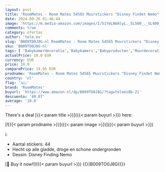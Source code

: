 ```yaml
---
layout: post
title: 'RoomMates - Room Mates 54565 Muurstickers "Disney Findet Nemo"  meerkleurig'
date: 2024-09-26 01:46:44
image: 'https://m.media-amazon.com/images/I/51YmLN6AlyL._SL500_._SL400_.jpg'
comments: true
category: ofertas
author: 'tole.es'
slug: 'B009TO0J8G-nl RoomMates - Room Mates 54565 Muurstickers "Disney Findet...'
sku: 'B009TO0J8G-nl'
tags: [ 'Babykamerdecoratie','Babykamers','Babyproducten','Muurdecoraties voor babykamers','Muurstickers voor babykamers','roommates','🇳🇱', ]
actualPrice: 10.0 EUR
currency: EUR
price: 10.0
comparePrice: 19.95 EUR
prodname: 'RoomMates - Room Mates 54565 Muurstickers "Disney Findet Nemo"  meerkleurig'
country: 'nl'
flag: '🇳🇱'
brand: 'RoomMates'
buyurl: 'https://www.amazon.nl/dp/B009TO0J8G/?tag=tolees0b-21'
descuento: '49.87'
average: '10.0'
---
```


There's a deal [{{< param title >}}]({{< param buyurl >}})  here:

[![{{< param prodname >}}]({{< param image >}})]({{< param buyurl >}})

ℹ️:

- Aantal stickers: 44
- Hecht op alle gladde, droge en schone ondergronden
- Dessin: Disney Finding Nemo

[🛒 Buy it now!!]({{< param buyurl >}})
{{<world>}}B009TO0J8G{{</world>}}
